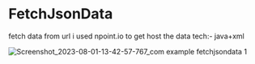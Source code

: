 # FetchJsonData
fetch data from  url i used npoint.io to get host the data tech:- java+xml

![Screenshot_2023-08-01-13-42-57-767_com example fetchjsondata 1](https://github.com/vaibhavaiscoder/FetchJsonData/assets/93149685/43e6faac-f23d-4e86-8466-de808e392653)
